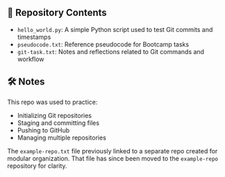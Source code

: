 ## 📁 Repository Contents

- `hello_world.py`: A simple Python script used to test Git commits and timestamps  
- `pseudocode.txt`: Reference pseudocode for Bootcamp tasks  
- `git-task.txt`: Notes and reflections related to Git commands and workflow

## 🛠️ Notes

This repo was used to practice:
- Initializing Git repositories
- Staging and committing files
- Pushing to GitHub
- Managing multiple repositories

The `example-repo.txt` file previously linked to a separate repo created for modular organization. That file has since been moved to the `example-repo` repository for clarity.
